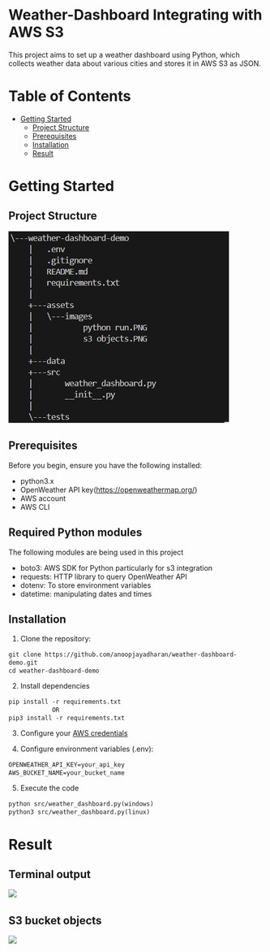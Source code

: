 # Weather-Dashboard Integrating with AWS S3
This project aims to set up a weather dashboard using Python, which collects weather data about various cities and stores it in AWS S3 as JSON.

# Table of Contents
- [Getting Started](#getting-started)
    - [Project Structure](#project-structure)
    - [Prerequisites](#prerequisites)
    - [Installation](#installation)
    - [Result](#result)

# Getting Started
## Project Structure
![image](./assets/images/tree.PNG)

## Prerequisites
Before you begin, ensure you have the following installed:
- python3.x
- OpenWeather API key(https://openweathermap.org/)
- AWS account
- AWS CLI

## Required Python modules
The following modules are being used in this project
- boto3: AWS SDK for Python particularly for s3 integration
- requests: HTTP library to query OpenWeather API
- dotenv: To store environment variables
- datetime: manipulating dates and times

## Installation
1. Clone the repository:
```
git clone https://github.com/anoopjayadharan/weather-dashboard-demo.git
cd weather-dashboard-demo
```
2. Install dependencies
```
pip install -r requirements.txt
            OR
pip3 install -r requirements.txt
```
3. Configure your [AWS credentials](https://docs.aws.amazon.com/cli/v1/userguide/cli-configure-files.html) 

4. Configure environment variables (.env):
```
OPENWEATHER_API_KEY=your_api_key
AWS_BUCKET_NAME=your_bucket_name
```
5. Execute the code
```
python src/weather_dashboard.py(windows)
python3 src/weather_dashboard.py(linux)
````
# Result
## Terminal output
![](./assets/images/python%20run.PNG)

## S3 bucket objects
![](./assets/images/s3%20objects.PNG)

  